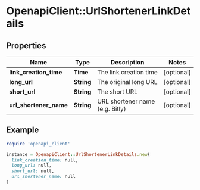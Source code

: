 # OpenapiClient::UrlShortenerLinkDetails

## Properties

| Name | Type | Description | Notes |
| ---- | ---- | ----------- | ----- |
| **link_creation_time** | **Time** | The link creation time | [optional] |
| **long_url** | **String** | The original long URL | [optional] |
| **short_url** | **String** | The short URL | [optional] |
| **url_shortener_name** | **String** | URL shortener name (e.g. Bitly) | [optional] |

## Example

```ruby
require 'openapi_client'

instance = OpenapiClient::UrlShortenerLinkDetails.new(
  link_creation_time: null,
  long_url: null,
  short_url: null,
  url_shortener_name: null
)
```

